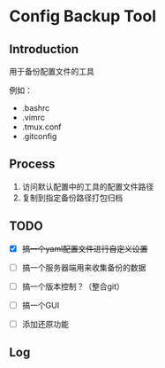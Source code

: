 
# Config Backup Tool

## Introduction

用于备份配置文件的工具


例如：

- .bashrc
- .vimrc
- .tmux.conf
- .gitconfig


## Process

1. 访问默认配置中的工具的配置文件路径
2. 复制到指定备份路径打包归档


## TODO

- [x] ~~搞一个yaml配置文件进行自定义设置~~
- [ ] 搞一个服务器端用来收集备份的数据
- [ ] 搞一个版本控制？（整合git）
- [ ] 搞一个GUI
- [ ] 添加还原功能


## Log

